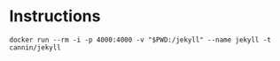 # Instructions 

```
docker run --rm -i -p 4000:4000 -v "$PWD:/jekyll" --name jekyll -t cannin/jekyll
```